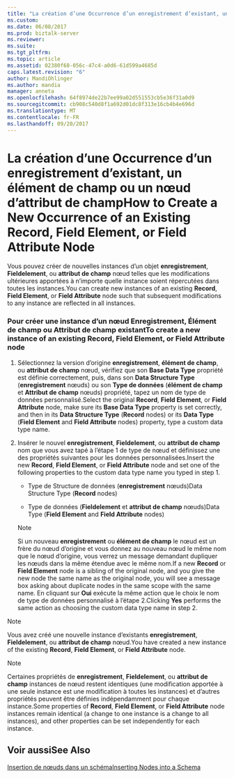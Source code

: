 ```yaml
---
title: "La création d’une Occurrence d’un enregistrement d’existant, un élément de champ ou un nœud d’attribut de champ | Documents Microsoft"
ms.custom: 
ms.date: 06/08/2017
ms.prod: biztalk-server
ms.reviewer: 
ms.suite: 
ms.tgt_pltfrm: 
ms.topic: article
ms.assetid: 02380f68-056c-47c4-a0d6-61d599a4685d
caps.latest.revision: "6"
author: MandiOhlinger
ms.author: mandia
manager: anneta
ms.openlocfilehash: 64f8974de22b7ee99a02d551553cb5e36f31a0d9
ms.sourcegitcommit: cb908c540d8f1a692d01dc8f313e16cb4b4e696d
ms.translationtype: MT
ms.contentlocale: fr-FR
ms.lasthandoff: 09/20/2017
---
```

# <a name="how-to-create-a-new-occurrence-of-an-existing-record-field-element-or-field-attribute-node"></a><span data-ttu-id="2efa9-102">La création d’une Occurrence d’un enregistrement d’existant, un élément de champ ou un nœud d’attribut de champ</span><span class="sxs-lookup"><span data-stu-id="2efa9-102">How to Create a New Occurrence of an Existing Record, Field Element, or Field Attribute Node</span></span>
<span data-ttu-id="2efa9-103">Vous pouvez créer de nouvelles instances d’un objet **enregistrement**, **Fieldelement**, ou **attribut de champ** nœud telles que les modifications ultérieures apportées à n’importe quelle instance soient répercutées dans toutes les instances.</span><span class="sxs-lookup"><span data-stu-id="2efa9-103">You can create new instances of an existing **Record**, **Field Element**, or **Field Attribute** node such that subsequent modifications to any instance are reflected in all instances.</span></span>  
  
### <a name="to-create-a-new-instance-of-an-existing-record-field-element-or-field-attribute-node"></a><span data-ttu-id="2efa9-104">Pour créer une instance d’un nœud Enregistrement, Élément de champ ou Attribut de champ existant</span><span class="sxs-lookup"><span data-stu-id="2efa9-104">To create a new instance of an existing Record, Field Element, or Field Attribute node</span></span>  
  
1.  <span data-ttu-id="2efa9-105">Sélectionnez la version d’origine **enregistrement**, **élément de champ**, ou **attribut de champ** nœud, vérifiez que son **Base Data Type** propriété est définie correctement, puis, dans son **Data Structure Type** (**enregistrement** nœuds) ou son **Type de données** (**élément de champ** et  **Attribut de champ** nœuds) propriété, tapez un nom de type de données personnalisé.</span><span class="sxs-lookup"><span data-stu-id="2efa9-105">Select the original **Record**, **Field Element**, or **Field Attribute** node, make sure its **Base Data Type** property is set correctly, and then in its **Data Structure Type** (**Record** nodes) or its **Data Type** (**Field Element** and **Field Attribute** nodes) property, type a custom data type name.</span></span>  
  
2.  <span data-ttu-id="2efa9-106">Insérer le nouvel **enregistrement**, **Fieldelement**, ou **attribut de champ** nom que vous avez tapé à l’étape 1 de type de nœud et définissez une des propriétés suivantes pour les données personnalisées.</span><span class="sxs-lookup"><span data-stu-id="2efa9-106">Insert the new **Record**, **Field Element**, or **Field Attribute** node and set one of the following properties to the custom data type name you typed in step 1.</span></span>  
  
    -   <span data-ttu-id="2efa9-107">Type de Structure de données (**enregistrement** nœuds)</span><span class="sxs-lookup"><span data-stu-id="2efa9-107">Data Structure Type (**Record** nodes)</span></span>  
  
    -   <span data-ttu-id="2efa9-108">Type de données (**Fieldelement** et **attribut de champ** nœuds)</span><span class="sxs-lookup"><span data-stu-id="2efa9-108">Data Type (**Field Element** and **Field Attribute** nodes)</span></span>  
  
    > [!NOTE]
    >  <span data-ttu-id="2efa9-109">Si un nouveau **enregistrement** ou **élément de champ** le nœud est un frère du nœud d’origine et vous donnez au nouveau nœud le même nom que le nœud d’origine, vous verrez un message demandant dupliquer les nœuds dans la même étendue avec le même nom.</span><span class="sxs-lookup"><span data-stu-id="2efa9-109">If a new **Record** or **Field Element** node is a sibling of the original node, and you give the new node the same name as the original node, you will see a message box asking about duplicate nodes in the same scope with the same name.</span></span> <span data-ttu-id="2efa9-110">En cliquant sur **Oui** exécute la même action que le choix le nom de type de données personnalisé à l’étape 2.</span><span class="sxs-lookup"><span data-stu-id="2efa9-110">Clicking **Yes** performs the same action as choosing the custom data type name in step 2.</span></span>  
  
> [!NOTE]
>  <span data-ttu-id="2efa9-111">Vous avez créé une nouvelle instance d’existants **enregistrement**, **Fieldelement**, ou **attribut de champ** nœud.</span><span class="sxs-lookup"><span data-stu-id="2efa9-111">You have created a new instance of the existing **Record**, **Field Element**, or **Field Attribute** node.</span></span>  
  
> [!NOTE]
>  <span data-ttu-id="2efa9-112">Certaines propriétés de **enregistrement**, **Fieldelement**, ou **attribut de champ** instances de nœud restent identiques (une modification apportée à une seule instance est une modification à toutes les instances) et d’autres propriétés peuvent être définies indépendamment pour chaque instance.</span><span class="sxs-lookup"><span data-stu-id="2efa9-112">Some properties of **Record**, **Field Element**, or **Field Attribute** node instances remain identical (a change to one instance is a change to all instances), and other properties can be set independently for each instance.</span></span>  
  
## <a name="see-also"></a><span data-ttu-id="2efa9-113">Voir aussi</span><span class="sxs-lookup"><span data-stu-id="2efa9-113">See Also</span></span>  
 [<span data-ttu-id="2efa9-114">Insertion de nœuds dans un schéma</span><span class="sxs-lookup"><span data-stu-id="2efa9-114">Inserting Nodes into a Schema</span></span>](../core/inserting-nodes-into-a-schema.md)